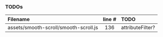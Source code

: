 ### TODOs
| Filename | line # | TODO
|:------|:------:|:------
| assets/smooth-scroll/smooth-scroll.js | 136 | attributeFilter?